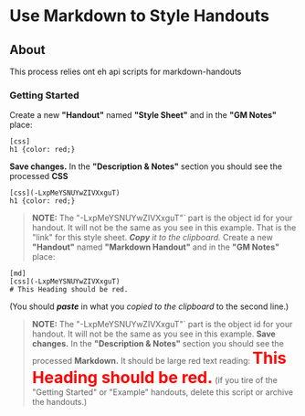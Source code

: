 # Use Markdown to Style Handouts

## About

This process relies ont eh api scripts for markdown-handouts

### Getting Started
Create a new **"Handout"** named **"Style Sheet"** and in the **"GM Notes"** place:
```
[css]
h1 {color: red;}
```
**Save changes.**
In the **"Description & Notes"** section you should see the processed **CSS**
```
[css](-LxpMeYSNUYwZIVXxguT)
h1 {color: red;}
```
> **NOTE:** The "-LxpMeYSNUYwZIVXxguT"` part is the object id for your handout. It will not be the same as you see in this example.
That is the "link" for this style sheet. ***Copy*** *it to the clipboard.*
Create a new **"Handout"** named **"Markdown Handout"** and in the **"GM Notes"** place:
```
[md]
[css](-LxpMeYSNUYwZIVXxguT)
# This Heading should be red.
```
(You should ***paste*** in what you *copied to the clipboard* to the second line.)
> **NOTE:** The "-LxpMeYSNUYwZIVXxguT"` part is the object id for your handout. It will not be the same as you see in this example.
**Save changes.**
In the **"Description & Notes"** section you should see the processed **Markdown.**
It should be large red text reading:
<span style="font-size: 2em; font-weight: bolder; color: red;">This Heading should be red.</span>
(if you tire of the "Getting Started" or "Example" handouts, delete this script or archive the handouts.)
